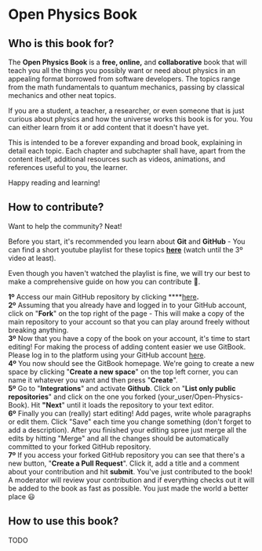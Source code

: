 # Open Physics Book

## Who is this book for?

The **Open Physics Book** is a **free, online,** and **collaborative** book that will teach you all the things you possibly want or need about physics in an appealing format borrowed from software developers. The topics range from the math fundamentals to quantum mechanics, passing by classical mechanics and other neat topics.

If you are a student, a teacher, a researcher, or even someone that is just curious about physics and how the universe works this book is for you. You can either learn from it or add content that it doesn't have yet.

This is intended to be a forever expanding and broad book, explaining in detail each topic. Each chapter and subchapter shall have, apart from the content itself, additional resources such as videos, animations, and references useful to you, the learner.

Happy reading and learning!

## How to contribute?

Want to help the community? Neat!

Before you start, it's recommended you learn about **Git** and **GitHub** - You can find a short youtube playlist for these topics [**here**](https://www.youtube.com/watch?v=BCQHnlnPusY&list=PLozRqGzj97d02YjR5JVqDwN2K0cAiT7VK%29) \(watch until the 3º video at least\).

Even though you haven't watched the playlist is fine, we will try our best to make a comprehensive guide on how you can contribute 🙂.

**1º** Access our main GitHub repository by clicking ****[here](https://github.com/mcpeixoto/Open-Physics-Book)**.**  
**2º** Assuming that you already have and logged in to your GitHub account, click on "**Fork**" on the top right of the page - This will make a copy of the main repository to your account so that you can play around freely without breaking anything.  
**3º** Now that you have a copy of the book on your account, it's time to start editing! For making the process of adding content easier we use GitBook. Please log in to the platform using your GitHub account [here](https://app.gitbook.com/).  
**4º** You now should see the GitBook homepage. We're going to create a new space by clicking "**Create a new space**" on the top left corner, you can name it whatever you want and then press "**Create**".  
**5º** Go to "**Integrations**" and activate **Github**. Click on "**List only public repositories**" and click on the one you forked \(your\_user/Open-Physics-Book\). Hit **"Next**" until it loads the repository to your text editor.  
**6º** Finally you can \(really\) start editing! Add pages, write whole paragraphs or edit them. Click "Save" each time you change something \(don't forget to add a description\). After you finished your editing spree just merge all the edits by hitting "Merge" and all the changes should be automatically committed to your forked GitHub repository.  
**7º** If you access your forked GitHub repository you can see that there's a new button, "**Create a Pull Request**". Click it, add a title and a comment about your contribution and hit **submit**. You've just contributed to the book! A moderator will review your contribution and if everything checks out it will be added to the book as fast as possible. You just made the world a better place 😃

## How to use this book?

TODO

